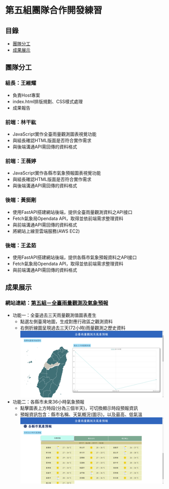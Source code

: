 # 第五組團隊合作開發練習
## 目錄
* [團隊分工](https://github.com/carlwang1995/wehelp_team5?tab=readme-ov-file#%E5%9C%98%E9%9A%8A%E5%88%86%E5%B7%A5)
* [成果展示](https://github.com/carlwang1995/wehelp_team5?tab=readme-ov-file#%E6%88%90%E6%9E%9C%E5%B1%95%E7%A4%BA)

## 團隊分工
### 組長：王維耀
* 負責Host專案
* index.html排版規劃、CSS樣式處理
* 成果報告
### 前端：林干紘
* JavaScript實作全臺雨量觀測圖表視覺功能
* 與組長確認HTML版面是否符合實作需求
* 與後端溝通API需回傳的資料格式
### 前端：王薇婷
* JavaScript實作各縣市氣象預報圖表視覺功能
* 與組長確認HTML版面是否符合實作需求
* 與後端溝通API需回傳的資料格式  
### 後端：黃挺剛
* 使用FastAPI搭建網站後端，提供全臺雨量觀測資料之API接口
* Fetch氣象局Opendata API，取得並依前端需求整理資料
* 與前端溝通API需回傳的資料格式
* 將網站上線至雲端服務(AWS EC2)
### 後端：王孟茹
* 使用FastAPI搭建網站後端，提供各縣市氣象預報資料之API接口
* Fetch氣象局Opendata API，取得並依前端需求整理資料
* 與前端溝通API需回傳的資料格式
 
## 成果展示
### 網站連結：[第五組－全臺雨量觀測及氣象預報](http://35.155.26.96:8000/)
* 功能一：全臺過去三天雨量觀測值圖表產生
  * 點選左側臺灣地圖，生成對應行政區之觀測資料
  * 右側折線圖呈現過去三天(72小時)雨量觀測之歷史資料
  ![](https://raw.githubusercontent.com/carlwang1995/photos/main/01.png)
* 功能二：各縣市未來36小時氣象預報
  * 點擊圖表上方時段(分為三個半天)，可切換顯示時段預報資訊
  * 預報資訊包含：縣市名稱、天氣概況(圖示)，以及最高、低氣溫
  ![](https://raw.githubusercontent.com/carlwang1995/photos/main/02.png)
